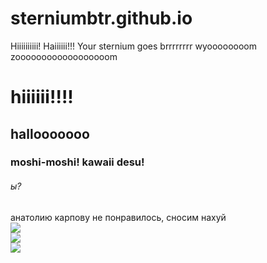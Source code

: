 # sterniumbtr.github.io
Hiiiiiiiiii! Haiiiiii!!! Your sternium goes brrrrrrrr wyoooooooom zoooooooooooooooooom
<h1>hiiiiii!!!!</h1>
<h2>hallooooooo</h2>
<h3>moshi-moshi! kawaii desu!</h3>
<h6>ы?</h6>
анатолию карпову не понравилось, сносим нахуй </br>
<img src="https://media1.tenor.com/m/p2cHZo-BWmgAAAAd/сносимнахуй-непонравилось.gif"><br>
<img src="https://preview.redd.it/gyro-zeppeli-and-johnny-joestar-drawn-by-me-v0-r6mb32n6doc81.png?width=640&crop=smart&auto=webp&s=89e4fbd6d814347f766287fb5bd9326969849ba1"><br>
<img src="https://i.redd.it/gyro-zeppeli-and-johnny-joestar-drawn-by-me-v0-s8zr4ob7doc81.png?width=2560&format=png&auto=webp&s=9e593f10fdd01c5e447ae33aa7b4d4fb4b6d9770"><br>
